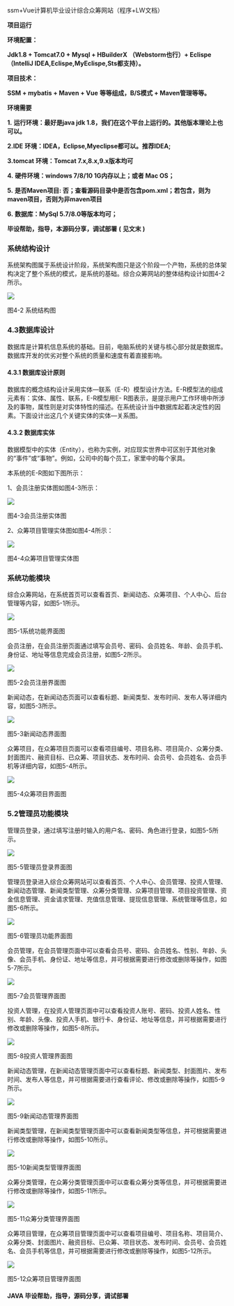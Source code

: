 ssm+Vue计算机毕业设计综合众筹网站（程序+LW文档）

**项目运行**

**环境配置：**

**Jdk1.8 + Tomcat7.0 + Mysql + HBuilderX** **（Webstorm也行）+ Eclispe（IntelliJ
IDEA,Eclispe,MyEclispe,Sts都支持）。**

**项目技术：**

**SSM + mybatis + Maven + Vue** **等等组成，B/S模式 + Maven管理等等。**

**环境需要**

**1.** **运行环境：最好是java jdk 1.8，我们在这个平台上运行的。其他版本理论上也可以。**

**2.IDE** **环境：IDEA，Eclipse,Myeclipse都可以。推荐IDEA;**

**3.tomcat** **环境：Tomcat 7.x,8.x,9.x版本均可**

**4.** **硬件环境：windows 7/8/10 1G内存以上；或者 Mac OS；**

**5.** **是否Maven项目: 否；查看源码目录中是否包含pom.xml；若包含，则为maven项目，否则为非maven项目**

**6.** **数据库：MySql 5.7/8.0等版本均可；**

**毕设帮助，指导，本源码分享，调试部署** **(** **见文末** **)**

###  系统结构设计

系统架构图属于系统设计阶段，系统架构图只是这个阶段一个产物，系统的总体架构决定了整个系统的模式，是系统的基础。综合众筹网站的整体结构设计如图4-2所示。

![](./res/0615d3a6c3e948b7a926de422d7ee11c.png)

图4-2 系统结构图

### 4.3数据库设计

数据库是计算机信息系统的基础。目前，电脑系统的关键与核心部分就是数据库。数据库开发的优劣对整个系统的质量和速度有着直接影响。

#### 4.3.1 数据库设计原则

数据库的概念结构设计采用实体—联系（E-R）模型设计方法。E-R模型法的组成元素有：实体、属性、联系，E-R模型用E-
R图表示，是提示用户工作环境中所涉及的事物，属性则是对实体特性的描述。在系统设计当中数据库起着决定性的因素。下面设计出这几个关键实体的实体—关系图。

#### 4.3.2 数据库实体

数据模型中的实体（Entity），也称为实例，对应现实世界中可区别于其他对象的“事件”或“事物”。例如，公司中的每个员工，家里中的每个家具。

本系统的E-R图如下图所示：

1、会员注册实体图如图4-3所示：

![](./res/751a6f82785d43cfb2d3c51842cc2547.png)

图4-3会员注册实体图

2、众筹项目管理实体图如图4-4所示：

![](./res/27e16b18755f4526bfd056c77e89f8f1.png)

图4-4众筹项目管理实体图

### 系统功能模块

综合众筹网站，在系统首页可以查看首页、新闻动态、众筹项目、个人中心、后台管理等内容，如图5-1所示。

![](./res/9a4d6c62b7634fb5a1b05378814678ce.png)

图5-1系统功能界面图

会员注册，在会员注册页面通过填写会员号、密码、会员姓名、年龄、会员手机、身份证、地址等信息完成会员注册，如图5-2所示。

![](./res/17583e67fb08480a912c3cf36f665b03.png)

图5-2会员注册界面图

新闻动态，在新闻动态页面可以查看标题、新闻类型、发布时间、发布人等详细内容，如图5-3所示。

![](./res/4c45048336d843b7a68ce55a30b71ba7.png)

图5-3新闻动态界面图

众筹项目，在众筹项目页面可以查看项目编号、项目名称、项目简介、众筹分类、封面图片、融资目标、已众筹、项目状态、发布时间、会员号、会员姓名、会员手机等详细内容，如图5-4所示。

![](./res/d6c0d5a07e1b48d5bdf8b8a662989094.png)

图5-4众筹项目界面图

### 5.2管理员功能模块

管理员登录，通过填写注册时输入的用户名、密码、角色进行登录，如图5-5所示。

![](./res/5af70cf4ab154cad84b1d10756288d7c.png)

图5-5管理员登录界面图

管理员登录进入综合众筹网站可以查看首页、个人中心、会员管理、投资人管理、新闻动态管理、新闻类型管理、众筹分类管理、众筹项目管理、项目投资管理、资金信息管理、资金请求管理、充值信息管理、提现信息管理、系统管理等信息，如图5-6所示。

![](./res/488b5dddf4164a0d99d0f2876db66be4.png)

图5-6管理员功能界面图

会员管理，在会员管理页面中可以查看会员号、密码、会员姓名、性别、年龄、头像、会员手机、身份证、地址等信息，并可根据需要进行修改或删除等操作，如图5-7所示。

![](./res/5530667607344c0c8e3bf623d69c10ff.png)

图5-7会员管理界面图

投资人管理，在投资人管理页面中可以查看投资人账号、密码、投资人姓名、性别、年龄、头像、投资人手机、银行卡、身份证、地址等信息，并可根据需要进行修改或删除等操作，如图5-8所示。

![](./res/d470958438b14163981db441b487f7cf.png)

图5-8投资人管理界面图

新闻动态管理，在新闻动态管理页面中可以查看标题、新闻类型、封面图片、发布时间、发布人等信息，并可根据需要进行查看评论、修改或删除等操作，如图5-9所示。

![](./res/dd8f72f4e041476e8a97db7acb13e78f.png)

图5-9新闻动态管理界面图

新闻类型管理，在新闻类型管理页面中可以查看新闻类型等信息，并可根据需要进行修改或删除等操作，如图5-10所示。

![](./res/b52aab72e005442e9292df132b9fd99a.png)

图5-10新闻类型管理界面图

众筹分类管理，在众筹分类管理页面中可以查看众筹分类等信息，并可根据需要进行修改或删除等操作，如图5-11所示。

![](./res/60f5ba32778c4f8e8c6369613a593264.png)

图5-11众筹分类管理界面图

众筹项目管理，在众筹项目管理页面中可以查看项目编号、项目名称、项目简介、众筹分类、封面图片、融资目标、已众筹、项目状态、发布时间、会员号、会员姓名、会员手机等信息，并可根据需要进行修改或删除等操作，如图5-12所示。

![](./res/29bb8dceb94742538514b66126a32770.png)

图5-12众筹项目管理界面图

#### **JAVA** **毕设帮助，指导，源码分享，调试部署**


